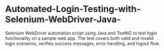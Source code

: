 # Automated-Login-Testing-with-Selenium-WebDriver-Java-
Selenium WebDriver automation script using Java and TestNG to test login functionality on a sample web app. The test covers both valid and invalid login scenarios, verifies success messages, error handling, and logout flow.
